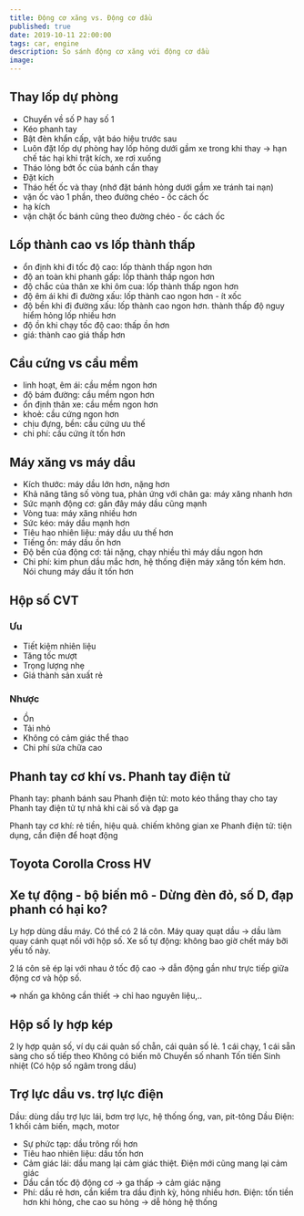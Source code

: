 ```yaml
---
title: Động cơ xăng vs. Động cơ dầu
published: true
date: 2019-10-11 22:00:00
tags: car, engine
description: So sánh động cơ xăng với động cơ dầu
image:
---
```


## Thay lốp dự phòng
- Chuyển về số P hay số 1
- Kéo phanh tay
- Bật đèn khẩn cấp, vật báo hiệu trước sau
- Luôn đặt lốp dự phòng hay lốp hỏng dưới gầm xe trong khi thay -> hạn chế tác hại khi trật kích, xe rơi xuống
- Tháo lỏng bớt ốc của bánh cần thay
- Đặt kích
- Tháo hết ốc và thay (nhớ đặt bánh hỏng dưới gầm xe tránh tai nạn)
- vặn ốc vào 1 phần, theo đường chéo - ốc cách ốc
- hạ kích
- vặn chặt ốc bánh cũng theo đường chéo - ốc cách ốc

## Lốp thành cao vs lốp thành thấp
- ổn định khi đi tốc độ cao: lốp thành thấp ngon hơn
- độ an toàn khi phanh gấp: lốp thành thấp ngon hơn
- độ chắc của thân xe khi ôm cua: lốp thành thấp ngon hơn
- độ êm ái khi đi đường xấu: lốp thành cao ngon hơn - ít xốc
- độ bền khi đi đường xấu: lốp thành cao ngon hơn. thành thấp độ nguy hiểm hỏng lốp nhiều hơn
- độ ồn khi chạy tốc độ cao: thấp ồn hơn
- giá: thành cao giá thấp hơn

## Cầu cứng vs cầu mềm
- linh hoạt, êm ái: cầu mềm ngon hơn
- độ bám đường: cầu mềm ngon hơn
- ổn định thân xe: cầu mềm ngon hơn
- khoẻ: cầu cứng ngon hơn
- chịu đựng, bền: cầu cứng ưu thế
- chi phí: cầu cứng ít tốn hơn

## Máy xăng vs máy dầu
- Kích thước: máy dầu lớn hơn, nặng hơn
- Khả năng tăng số vòng tua, phản ứng với chân ga: máy xăng nhanh hơn
- Sức mạnh động cơ: gần đây máy dầu cũng mạnh
- Vòng tua: máy xăng nhiều hơn
- Sức kéo: máy dầu mạnh hơn
- Tiêu hao nhiên liệu: máy dầu ưu thế hơn
- Tiếng ồn: máy dầu ồn hơn
- Độ bền của động cơ: tải nặng, chạy nhiều thì máy dầu ngon hơn
- Chi phí: kim phun dầu mắc hơn, hệ thống điện máy xăng tốn kém hơn. Nói chung máy dầu ít tốn hơn

## Hộp số CVT
### Ưu
- Tiết kiệm nhiên liệu
- Tăng tốc mượt
- Trọng lượng nhẹ
- Giá thành sản xuất rẻ

### Nhược
- Ồn
- Tải nhỏ
- Không có cảm giác thể thao
- Chi phí sửa chữa cao

## Phanh tay cơ khí vs. Phanh tay điện tử
Phanh tay: phanh bánh sau
Phanh điện tử: moto kéo thắng thay cho tay
Phanh tay điện tử tự nhả khi cài số và đạp ga

Phanh tay cơ khí: rẻ tiền, hiệu quả. chiếm không gian xe
Phanh điện tử: tiện dụng, cần điện để hoạt động

## Toyota Corolla Cross HV

## Xe tự động - bộ biến mô - Dừng đèn đỏ, số D, đạp phanh có hại ko?
Ly hợp dùng dầu máy. Có thể có 2 lá côn.
Máy quay quạt dầu -> dầu làm quay cánh quạt nối với hộp số.
Xe số tự động: không bao giờ chết máy bỡi yếu tố này.

2 lá côn sẽ ép lại với nhau ở tốc độ cao -> dẫn động gần như trực tiếp giữa
động cơ và hộp số.

=> nhấn ga không cần thiết -> chỉ hao nguyên liệu,..

## Hộp số ly hợp kép
2 ly hợp quản số, ví dụ cái quản số chẵn, cái quản số lẻ. 1 cái chạy, 1 cái sẵn
sàng cho số tiếp theo
Không có biến mô
Chuyển số nhanh
Tốn tiền
Sinh nhiệt (Có hộp số ngâm trong dầu)

## Trợ lực dầu vs. trợ lực điện
Dầu: dùng dầu trợ lực lái, bơm trợ lực, hệ thống ống, van, pit-tông Dầu
Điện: 1 khối cảm biến, mạch, motor

- Sự phức tạp: dầu trông rối hơn
- Tiêu hao nhiên liệu: dầu tốn hơn
- Cảm giác lái: dầu mang lại cảm giác thiệt. Điện mới cũng mang lại cảm giác
- Dầu cần tốc độ động cơ -> ga thấp -> cảm giác nặng
- Phí: dầu rẻ hơn, cần kiểm tra dầu định kỳ, hỏng nhiều hơn.
Điện: tốn tiền hơn khi hỏng, che cao su hỏng -> dễ hỏng hệ thống
